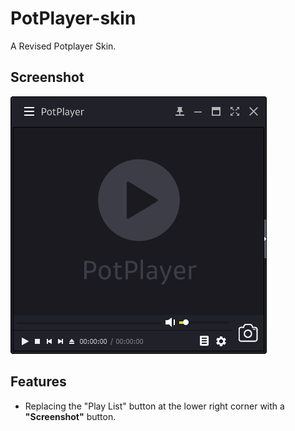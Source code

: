 # PotPlayer-skin
A Revised Potplayer Skin.

## Screenshot
![](https://raw.githubusercontent.com/RainySummerLuo/PotPlayer-skin/master/Screenshot.PNG)

## Features
- Replacing the "Play List" button at the lower right corner with a **"Screenshot"** button.
